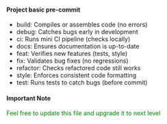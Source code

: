 #### Project basic pre-commit
  - build: Compiles or assembles code (no errors)
  - debug: Catches bugs early in development
  - ci:    Runs mini CI pipeline (checks locally)
  - docs:  Ensures documentation is up-to-date
  - feat:  Verifies new features (tests, style)
  - fix:   Validates bug fixes (no regressions)
  - refactor: Checks refactored code still works
  - style: Enforces consistent code formatting
  - test: Runs tests to catch bugs (before commit)



#### Important Note
<p style="color:green">Feel free to update this file and upgrade it to next level</p>